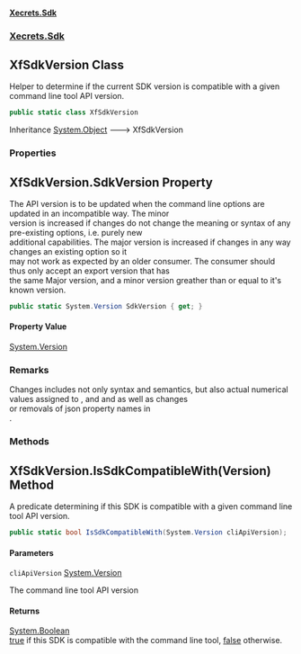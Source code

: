 #### [Xecrets.Sdk](index.md 'index')
### [Xecrets.Sdk](Xecrets.Sdk.md 'Xecrets.Sdk')

## XfSdkVersion Class

Helper to determine if the current SDK version is compatible with a given command line tool API version.

```csharp
public static class XfSdkVersion
```

Inheritance [System.Object](https://docs.microsoft.com/en-us/dotnet/api/System.Object 'System.Object') &#129106; XfSdkVersion
### Properties

<a name='Xecrets.Sdk.XfSdkVersion.SdkVersion'></a>

## XfSdkVersion.SdkVersion Property

The API version is to be updated when the command line options are updated in an incompatible way. The minor  
version is increased if changes do not change the meaning or syntax of any pre-existing options, i.e. purely new  
additional capabilities. The major version is increased if changes in any way changes an existing option so it  
may not work as expected by an older consumer. The consumer should thus only accept an export version that has  
the same Major version, and a minor version greather than or equal to it's known version.

```csharp
public static System.Version SdkVersion { get; }
```

#### Property Value
[System.Version](https://docs.microsoft.com/en-us/dotnet/api/System.Version 'System.Version')

### Remarks
Changes includes not only syntax and semantics, but also actual numerical values assigned to <seealso cref="T:Xecrets.Sdk.Models.XfOpCode"/>, <seealso cref="T:Xecrets.Sdk.Models.XfStatusCode"> and </seealso>and <seealso cref="T:Xecrets.Sdk.Models.XfCliApi"/> as well as changes  
or removals of json property names in  
<seealso cref="T:Xecrets.Sdk.Models.XfMessage"/> .
### Methods

<a name='Xecrets.Sdk.XfSdkVersion.IsSdkCompatibleWith(System.Version)'></a>

## XfSdkVersion.IsSdkCompatibleWith(Version) Method

A predicate determining if this SDK is compatible with a given command line tool API version.

```csharp
public static bool IsSdkCompatibleWith(System.Version cliApiVersion);
```
#### Parameters

<a name='Xecrets.Sdk.XfSdkVersion.IsSdkCompatibleWith(System.Version).cliApiVersion'></a>

`cliApiVersion` [System.Version](https://docs.microsoft.com/en-us/dotnet/api/System.Version 'System.Version')

The command line tool API version

#### Returns
[System.Boolean](https://docs.microsoft.com/en-us/dotnet/api/System.Boolean 'System.Boolean')  
[true](https://docs.microsoft.com/en-us/dotnet/csharp/language-reference/builtin-types/bool 'https://docs.microsoft.com/en-us/dotnet/csharp/language-reference/builtin-types/bool') if this SDK is compatible with the command line tool, [false](https://docs.microsoft.com/en-us/dotnet/csharp/language-reference/builtin-types/bool 'https://docs.microsoft.com/en-us/dotnet/csharp/language-reference/builtin-types/bool') otherwise.